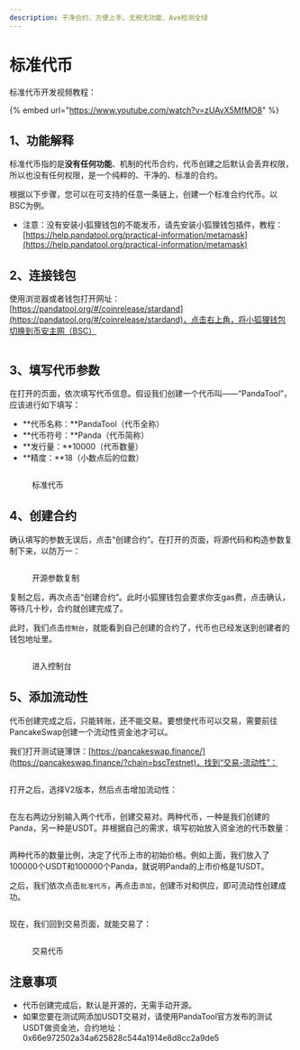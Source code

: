 ```yaml
---
description: 干净合约、方便上手、无税无功能、Ave检测全绿
---
```


# 标准代币

标准代币开发视频教程：

{% embed url="https://www.youtube.com/watch?v=zUAvX5MfMO8" %}

## 1、功能解释

标准代币指的是**没有任何功能**、机制的代币合约，代币创建之后默认会丢弃权限，所以也没有任何权限，是一个纯粹的、干净的、标准的合约。

根据以下步骤，您可以在可支持的任意一条链上，创建一个标准合约代币。以BSC为例。

* 注意：没有安装小狐狸钱包的不能发币，请先安装小狐狸钱包插件，教程：[https://help.pandatool.org/practical-information/metamask](https://help.pandatool.org/practical-information/metamask)

## 2、连接钱包

使用浏览器或者钱包打开网址：[https://pandatool.org/#/coinrelease/stardand](https://pandatool.org/#/coinrelease/stardand)，点击右上角，将小狐狸钱包切换到币安主网（BSC）

<figure><img src="../.gitbook/assets/微信截图_20240117222904.png" alt=""><figcaption></figcaption></figure>

## 3、填写代币参数

在打开的页面，依次填写代币信息。假设我们创建一个代币叫——“PandaTool”，应该进行如下填写：

* **代币名称：**PandaTool（代币全称）
* **代币符号：**Panda（代币简称）
* **发行量：**10000（代币数量）
* **精度：**18（小数点后的位数）

<figure><img src="../.gitbook/assets/标准代币.png" alt=""><figcaption><p>标准代币</p></figcaption></figure>

## 4、创建合约

确认填写的参数无误后，点击“创建合约”。在打开的页面，将源代码和构造参数复制下来，以防万一：

<figure><img src="../.gitbook/assets/开源参数.png" alt=""><figcaption><p>开源参数复制</p></figcaption></figure>

复制之后，再次点击“创建合约”。此时小狐狸钱包会要求你支gas费，点击确认，等待几十秒，合约就创建完成了。

此时，我们点击`控制台`，就能看到自己创建的合约了，代币也已经发送到创建者的钱包地址里。

<figure><img src="../.gitbook/assets/进入控制台.png" alt=""><figcaption><p>进入控制台</p></figcaption></figure>

## 5、添加流动性

代币创建完成之后，只能转账，还不能交易。要想使代币可以交易，需要前往PancakeSwap创建一个流动性资金池才可以。

我们打开测试链薄饼：[https://pancakeswap.finance/](https://pancakeswap.finance/?chain=bscTestnet)，找到“交易-流动性”：

<figure><img src="../.gitbook/assets/流动性.jpg" alt=""><figcaption></figcaption></figure>

打开之后，选择V2版本，然后点击增加流动性：

<figure><img src="../.gitbook/assets/添加流动性 (1).png" alt=""><figcaption></figcaption></figure>

在左右两边分别输入两个代币，创建交易对。两种代币，一种是我们创建的Panda，另一种是USDT。并根据自己的需求，填写初始放入资金池的代币数量：

<figure><img src="../.gitbook/assets/添加流动性2 (1).png" alt=""><figcaption></figcaption></figure>

两种代币的数量比例，决定了代币上市的初始价格。例如上面，我们放入了100000个USDT和100000个Panda，就说明Panda的上市价格是1USDT。

之后，我们依次点击`批准代币`，再点击`添加`，创建币对和供应，即可流动性创建成功。

<figure><img src="../.gitbook/assets/添加流动性3.png" alt=""><figcaption></figcaption></figure>

现在，我们回到交易页面，就能交易了：

<figure><img src="../.gitbook/assets/兑换交易.png" alt=""><figcaption><p>交易代币</p></figcaption></figure>



## 注意事项

* 代币创建完成后，默认是开源的，无需手动开源。
* 如果您要在测试网添加USDT交易对，请使用PandaTool官方发布的测试USDT做资金池，合约地址：0x66e972502a34a625828c544a1914e8d8cc2a9de5
